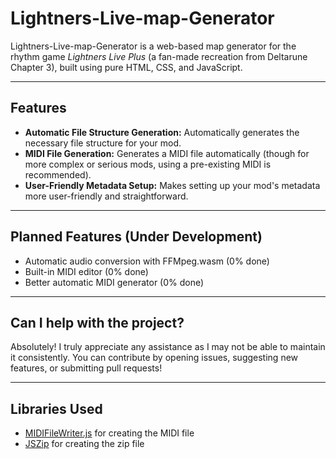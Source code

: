 # Lightners-Live-map-Generator

Lightners-Live-map-Generator is a web-based map generator for the rhythm game *Lightners Live Plus* (a fan-made recreation from Deltarune Chapter 3), built using pure HTML, CSS, and JavaScript.

---

## Features

* **Automatic File Structure Generation:** Automatically generates the necessary file structure for your mod.
* **MIDI File Generation:** Generates a MIDI file automatically (though for more complex or serious mods, using a pre-existing MIDI is recommended).
* **User-Friendly Metadata Setup:** Makes setting up your mod's metadata more user-friendly and straightforward.

---

## Planned Features (Under Development)

* Automatic audio conversion with FFMpeg.wasm (0% done)
* Built-in MIDI editor (0% done)
* Better automatic MIDI generator (0% done)

---

## Can I help with the project?

Absolutely! I truly appreciate any assistance as I may not be able to maintain it consistently. You can contribute by opening issues, suggesting new features, or submitting pull requests!

---

## Libraries Used

* [MIDIFileWriter.js](https://github.com/metayeti/MIDIFileWriter.js) for creating the MIDI file
* [JSZip](https://github.com/Stuk/jszip) for creating the zip file
